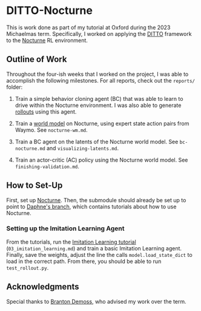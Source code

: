 # DITTO-Nocturne

This is work done as part of my tutorial at Oxford during the 2023 Michaelmas term. Specifically, I worked on applying the [DITTO](https://arxiv.org/abs/2302.03086) framework to the [Nocturne](https://github.com/facebookresearch/nocturne) RL environment.

## Outline of Work

Throughout the four-ish weeks that I worked on the project, I was able to accomplish the following milestones. For all reports, check out the `reports/` folder:

1. Train a simple behavior cloning agent (BC) that was able to learn to drive within the Nocturne environment. I was also able to generate [rollouts](https://github.com/cpondoc/ditto-nocturne/blob/main/examples/test_rollout.py) using this agent.

2. Train a [world model](https://worldmodels.github.io/) on Nocturne, using expert state action pairs from Waymo. See `nocturne-wm.md`.

3. Train a BC agent on the latents of the Nocturne world model. See `bc-nocturne.md` and `visualizing-latents.md`.

4. Train an actor-critic (AC) policy using the Nocturne world model. See `finishing-validation.md`.

## How to Set-Up

First, set up [Nocturne](https://github.com/facebookresearch/nocturne). Then, the submodule should already be set up to point to [Daphne's branch](https://github.com/facebookresearch/nocturne/tree/ca024c35baf0aecb41fe928d025efe5808c3f0c8), which contains tutorials about how to use Nocturne.

### Setting up the Imitation Learning Agent

From the tutorials, run the [Imitation Learning tutorial](https://github.com/facebookresearch/nocturne/blob/ca024c35baf0aecb41fe928d025efe5808c3f0c8/docs/tutorials/03_imitation_learning.md) (`03_imitation_learning.md`) and train a basic Imitation Learning agent. Finally, save the weights, adjust the line the calls `model.load_state_dict` to load in the correct path. From there, you should be able to run `test_rollout.py`.

## Acknowledgments

Special thanks to [Branton Demoss](https://ori.ox.ac.uk/people/branton-demoss/), who advised my work over the term.

